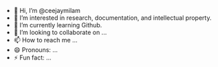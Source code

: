 - 👋 Hi, I’m @ceejaymilam
- 👀 I’m interested in research, documentation, and intellectual property.
- 🌱 I’m currently learning Github.
- 💞️ I’m looking to collaborate on ...
- 📫 How to reach me ...
- 😄 Pronouns: ...
- ⚡ Fun fact: ...

<!---
ceejaymilam/ceejaymilam is a ✨ special ✨ repository because its `README.md` (this file) appears on your GitHub profile.
You can click the Preview link to take a look at your changes.
--->
